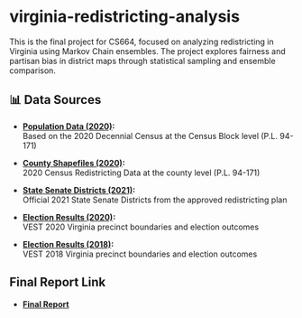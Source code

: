 # virginia-redistricting-analysis

This is the final project for CS664, focused on analyzing redistricting in Virginia using Markov Chain ensembles. The project explores fairness and partisan bias in district maps through statistical sampling and ensemble comparison.

## 📊 Data Sources

- **[Population Data (2020)](https://redistrictingdatahub.org/dataset/virginia-block-pl-94171-2020/):**  
  Based on the 2020 Decennial Census at the Census Block level (P.L. 94-171)

- **[County Shapefiles (2020)](https://redistrictingdatahub.org/dataset/virginia-county-pl-94171-2020/):**  
  2020 Census Redistricting Data at the county level (P.L. 94-171)

- **[State Senate Districts (2021)](https://redistrictingdatahub.org/dataset/2021-senate-of-virginia-districts-approved-plan/):**  
  Official 2021 State Senate Districts from the approved redistricting plan

- **[Election Results (2020)](https://redistrictingdatahub.org/dataset/vest-2020-virginia-precinct-boundaries-and-election-results-shapefile/):**  
  VEST 2020 Virginia precinct boundaries and election outcomes

- **[Election Results (2018)](https://redistrictingdatahub.org/download/?datasetid=1449&document=/web_ready_stage/data_partners/vest/2018/va_vest_18.zip):**  
  VEST 2018 Virginia precinct boundaries and election outcomes

## Final Report Link
- **[Final Report](https://www.overleaf.com/read/fpkktxsrpwzp#eb9cc1)**  
